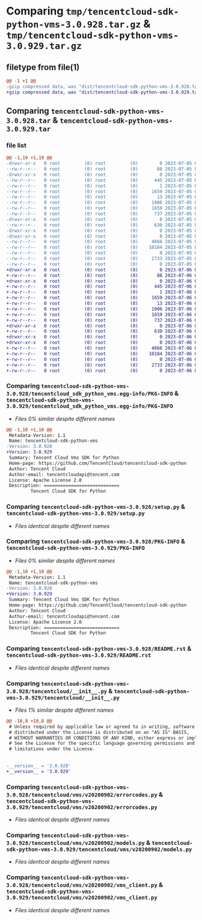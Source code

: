 # Comparing `tmp/tencentcloud-sdk-python-vms-3.0.928.tar.gz` & `tmp/tencentcloud-sdk-python-vms-3.0.929.tar.gz`

## filetype from file(1)

```diff
@@ -1 +1 @@
-gzip compressed data, was "dist/tencentcloud-sdk-python-vms-3.0.928.tar", last modified: Wed Jul  5 00:37:23 2023, max compression
+gzip compressed data, was "dist/tencentcloud-sdk-python-vms-3.0.929.tar", last modified: Thu Jul  6 00:38:11 2023, max compression
```

## Comparing `tencentcloud-sdk-python-vms-3.0.928.tar` & `tencentcloud-sdk-python-vms-3.0.929.tar`

### file list

```diff
@@ -1,19 +1,19 @@
-drwxr-xr-x   0 root         (0) root         (0)        0 2023-07-05 00:37:23.000000 tencentcloud-sdk-python-vms-3.0.928/
--rw-r--r--   0 root         (0) root         (0)       88 2023-07-05 00:37:23.000000 tencentcloud-sdk-python-vms-3.0.928/setup.cfg
-drwxr-xr-x   0 root         (0) root         (0)        0 2023-07-05 00:37:23.000000 tencentcloud-sdk-python-vms-3.0.928/tencentcloud_sdk_python_vms.egg-info/
--rw-r--r--   0 root         (0) root         (0)      445 2023-07-05 00:37:23.000000 tencentcloud-sdk-python-vms-3.0.928/tencentcloud_sdk_python_vms.egg-info/SOURCES.txt
--rw-r--r--   0 root         (0) root         (0)        1 2023-07-05 00:37:23.000000 tencentcloud-sdk-python-vms-3.0.928/tencentcloud_sdk_python_vms.egg-info/dependency_links.txt
--rw-r--r--   0 root         (0) root         (0)     1659 2023-07-05 00:37:23.000000 tencentcloud-sdk-python-vms-3.0.928/tencentcloud_sdk_python_vms.egg-info/PKG-INFO
--rw-r--r--   0 root         (0) root         (0)       13 2023-07-05 00:37:23.000000 tencentcloud-sdk-python-vms-3.0.928/tencentcloud_sdk_python_vms.egg-info/top_level.txt
--rw-r--r--   0 root         (0) root         (0)     1006 2023-07-05 00:37:23.000000 tencentcloud-sdk-python-vms-3.0.928/setup.py
--rw-r--r--   0 root         (0) root         (0)     1659 2023-07-05 00:37:23.000000 tencentcloud-sdk-python-vms-3.0.928/PKG-INFO
--rw-r--r--   0 root         (0) root         (0)      737 2023-07-05 00:37:23.000000 tencentcloud-sdk-python-vms-3.0.928/README.rst
-drwxr-xr-x   0 root         (0) root         (0)        0 2023-07-05 00:37:23.000000 tencentcloud-sdk-python-vms-3.0.928/tencentcloud/
--rw-r--r--   0 root         (0) root         (0)      630 2023-07-05 00:37:23.000000 tencentcloud-sdk-python-vms-3.0.928/tencentcloud/__init__.py
-drwxr-xr-x   0 root         (0) root         (0)        0 2023-07-05 00:37:23.000000 tencentcloud-sdk-python-vms-3.0.928/tencentcloud/vms/
-drwxr-xr-x   0 root         (0) root         (0)        0 2023-07-05 00:37:23.000000 tencentcloud-sdk-python-vms-3.0.928/tencentcloud/vms/v20200902/
--rw-r--r--   0 root         (0) root         (0)     4866 2023-07-05 00:37:23.000000 tencentcloud-sdk-python-vms-3.0.928/tencentcloud/vms/v20200902/errorcodes.py
--rw-r--r--   0 root         (0) root         (0)    10184 2023-07-05 00:37:23.000000 tencentcloud-sdk-python-vms-3.0.928/tencentcloud/vms/v20200902/models.py
--rw-r--r--   0 root         (0) root         (0)        0 2023-07-05 00:37:23.000000 tencentcloud-sdk-python-vms-3.0.928/tencentcloud/vms/v20200902/__init__.py
--rw-r--r--   0 root         (0) root         (0)     2733 2023-07-05 00:37:23.000000 tencentcloud-sdk-python-vms-3.0.928/tencentcloud/vms/v20200902/vms_client.py
--rw-r--r--   0 root         (0) root         (0)        0 2023-07-05 00:37:23.000000 tencentcloud-sdk-python-vms-3.0.928/tencentcloud/vms/__init__.py
+drwxr-xr-x   0 root         (0) root         (0)        0 2023-07-06 00:38:11.000000 tencentcloud-sdk-python-vms-3.0.929/
+-rw-r--r--   0 root         (0) root         (0)       88 2023-07-06 00:38:11.000000 tencentcloud-sdk-python-vms-3.0.929/setup.cfg
+drwxr-xr-x   0 root         (0) root         (0)        0 2023-07-06 00:38:11.000000 tencentcloud-sdk-python-vms-3.0.929/tencentcloud_sdk_python_vms.egg-info/
+-rw-r--r--   0 root         (0) root         (0)      445 2023-07-06 00:38:11.000000 tencentcloud-sdk-python-vms-3.0.929/tencentcloud_sdk_python_vms.egg-info/SOURCES.txt
+-rw-r--r--   0 root         (0) root         (0)        1 2023-07-06 00:38:11.000000 tencentcloud-sdk-python-vms-3.0.929/tencentcloud_sdk_python_vms.egg-info/dependency_links.txt
+-rw-r--r--   0 root         (0) root         (0)     1659 2023-07-06 00:38:11.000000 tencentcloud-sdk-python-vms-3.0.929/tencentcloud_sdk_python_vms.egg-info/PKG-INFO
+-rw-r--r--   0 root         (0) root         (0)       13 2023-07-06 00:38:11.000000 tencentcloud-sdk-python-vms-3.0.929/tencentcloud_sdk_python_vms.egg-info/top_level.txt
+-rw-r--r--   0 root         (0) root         (0)     1006 2023-07-06 00:38:11.000000 tencentcloud-sdk-python-vms-3.0.929/setup.py
+-rw-r--r--   0 root         (0) root         (0)     1659 2023-07-06 00:38:11.000000 tencentcloud-sdk-python-vms-3.0.929/PKG-INFO
+-rw-r--r--   0 root         (0) root         (0)      737 2023-07-06 00:38:11.000000 tencentcloud-sdk-python-vms-3.0.929/README.rst
+drwxr-xr-x   0 root         (0) root         (0)        0 2023-07-06 00:38:11.000000 tencentcloud-sdk-python-vms-3.0.929/tencentcloud/
+-rw-r--r--   0 root         (0) root         (0)      630 2023-07-06 00:38:11.000000 tencentcloud-sdk-python-vms-3.0.929/tencentcloud/__init__.py
+drwxr-xr-x   0 root         (0) root         (0)        0 2023-07-06 00:38:11.000000 tencentcloud-sdk-python-vms-3.0.929/tencentcloud/vms/
+drwxr-xr-x   0 root         (0) root         (0)        0 2023-07-06 00:38:11.000000 tencentcloud-sdk-python-vms-3.0.929/tencentcloud/vms/v20200902/
+-rw-r--r--   0 root         (0) root         (0)     4866 2023-07-06 00:38:11.000000 tencentcloud-sdk-python-vms-3.0.929/tencentcloud/vms/v20200902/errorcodes.py
+-rw-r--r--   0 root         (0) root         (0)    10184 2023-07-06 00:38:11.000000 tencentcloud-sdk-python-vms-3.0.929/tencentcloud/vms/v20200902/models.py
+-rw-r--r--   0 root         (0) root         (0)        0 2023-07-06 00:38:11.000000 tencentcloud-sdk-python-vms-3.0.929/tencentcloud/vms/v20200902/__init__.py
+-rw-r--r--   0 root         (0) root         (0)     2733 2023-07-06 00:38:11.000000 tencentcloud-sdk-python-vms-3.0.929/tencentcloud/vms/v20200902/vms_client.py
+-rw-r--r--   0 root         (0) root         (0)        0 2023-07-06 00:38:11.000000 tencentcloud-sdk-python-vms-3.0.929/tencentcloud/vms/__init__.py
```

### Comparing `tencentcloud-sdk-python-vms-3.0.928/tencentcloud_sdk_python_vms.egg-info/PKG-INFO` & `tencentcloud-sdk-python-vms-3.0.929/tencentcloud_sdk_python_vms.egg-info/PKG-INFO`

 * *Files 0% similar despite different names*

```diff
@@ -1,10 +1,10 @@
 Metadata-Version: 1.1
 Name: tencentcloud-sdk-python-vms
-Version: 3.0.928
+Version: 3.0.929
 Summary: Tencent Cloud Vms SDK for Python
 Home-page: https://github.com/TencentCloud/tencentcloud-sdk-python
 Author: Tencent Cloud
 Author-email: tencentcloudapi@tencent.com
 License: Apache License 2.0
 Description: ============================
         Tencent Cloud SDK for Python
```

### Comparing `tencentcloud-sdk-python-vms-3.0.928/setup.py` & `tencentcloud-sdk-python-vms-3.0.929/setup.py`

 * *Files identical despite different names*

### Comparing `tencentcloud-sdk-python-vms-3.0.928/PKG-INFO` & `tencentcloud-sdk-python-vms-3.0.929/PKG-INFO`

 * *Files 0% similar despite different names*

```diff
@@ -1,10 +1,10 @@
 Metadata-Version: 1.1
 Name: tencentcloud-sdk-python-vms
-Version: 3.0.928
+Version: 3.0.929
 Summary: Tencent Cloud Vms SDK for Python
 Home-page: https://github.com/TencentCloud/tencentcloud-sdk-python
 Author: Tencent Cloud
 Author-email: tencentcloudapi@tencent.com
 License: Apache License 2.0
 Description: ============================
         Tencent Cloud SDK for Python
```

### Comparing `tencentcloud-sdk-python-vms-3.0.928/README.rst` & `tencentcloud-sdk-python-vms-3.0.929/README.rst`

 * *Files identical despite different names*

### Comparing `tencentcloud-sdk-python-vms-3.0.928/tencentcloud/__init__.py` & `tencentcloud-sdk-python-vms-3.0.929/tencentcloud/__init__.py`

 * *Files 1% similar despite different names*

```diff
@@ -10,8 +10,8 @@
 # Unless required by applicable law or agreed to in writing, software
 # distributed under the License is distributed on an "AS IS" BASIS,
 # WITHOUT WARRANTIES OR CONDITIONS OF ANY KIND, either express or implied.
 # See the License for the specific language governing permissions and
 # limitations under the License.
 
 
-__version__ = '3.0.928'
+__version__ = '3.0.929'
```

### Comparing `tencentcloud-sdk-python-vms-3.0.928/tencentcloud/vms/v20200902/errorcodes.py` & `tencentcloud-sdk-python-vms-3.0.929/tencentcloud/vms/v20200902/errorcodes.py`

 * *Files identical despite different names*

### Comparing `tencentcloud-sdk-python-vms-3.0.928/tencentcloud/vms/v20200902/models.py` & `tencentcloud-sdk-python-vms-3.0.929/tencentcloud/vms/v20200902/models.py`

 * *Files identical despite different names*

### Comparing `tencentcloud-sdk-python-vms-3.0.928/tencentcloud/vms/v20200902/vms_client.py` & `tencentcloud-sdk-python-vms-3.0.929/tencentcloud/vms/v20200902/vms_client.py`

 * *Files identical despite different names*

